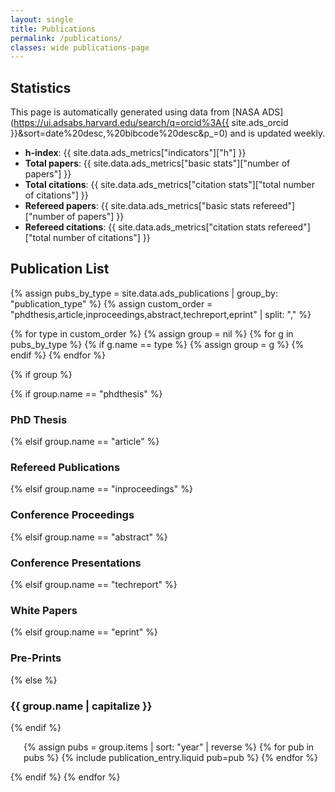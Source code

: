```yaml
---
layout: single
title: Publications
permalink: /publications/
classes: wide publications-page
---
```


## Statistics

This page is automatically generated using data from [NASA ADS](https://ui.adsabs.harvard.edu/search/q=orcid%3A{{ site.ads_orcid }}&sort=date%20desc,%20bibcode%20desc&p_=0) and is updated weekly.

- **h-index**: {{ site.data.ads_metrics["indicators"]["h"] }}
- **Total papers**: {{ site.data.ads_metrics["basic stats"]["number of papers"] }}
- **Total citations**: {{ site.data.ads_metrics["citation stats"]["total number of citations"] }}
- **Refereed papers**: {{ site.data.ads_metrics["basic stats refereed"]["number of papers"] }}
- **Refereed citations**: {{ site.data.ads_metrics["citation stats refereed"]["total number of citations"] }}

## Publication List

{% assign pubs_by_type = site.data.ads_publications | group_by: "publication_type" %}
{% assign custom_order = "phdthesis,article,inproceedings,abstract,techreport,eprint" | split: "," %}

{% for type in custom_order %}
  {% assign group = nil %}
  {% for g in pubs_by_type %}
    {% if g.name == type %}
      {% assign group = g %}
    {% endif %}
  {% endfor %}

  {% if group %}
    
{% if group.name == "phdthesis" %}

<h3>PhD Thesis</h3>

{% elsif group.name == "article" %}

<h3>Refereed Publications</h3>

{% elsif group.name == "inproceedings" %}

<h3>Conference Proceedings</h3>

{% elsif group.name == "abstract" %}

<h3>Conference Presentations</h3>

{% elsif group.name == "techreport" %}

<h3>White Papers</h3>

{% elsif group.name == "eprint" %}

<h3>Pre-Prints</h3>

{% else %}

<h3>{{ group.name | capitalize }}</h3>

{% endif %}


<ol class="publication-list">
  
  {% assign pubs = group.items | sort: "year" | reverse %}
  {% for pub in pubs %}
    {% include publication_entry.liquid pub=pub %}
  {% endfor %}

</ol>

  {% endif %}
{% endfor %}

<style>
.publication-list {
  list-style-type: decimal;
  padding-left: 1.5em;
}
.publication-list li {
  margin-bottom: 1.2em;
  line-height: 1.5em;
}
.publication-list a {
  text-decoration: none;
  color: #0645ad;
}
.publication-list a:hover {
  text-decoration: underline;
}
</style>

